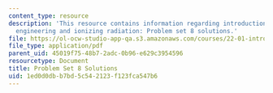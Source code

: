 ```yaml
---
content_type: resource
description: 'This resource contains information regarding introduction to nuclear
  engineering and ionizing radiation: Problem set 8 solutions.'
file: https://ol-ocw-studio-app-qa.s3.amazonaws.com/courses/22-01-introduction-to-nuclear-engineering-and-ionizing-radiation-fall-2016/1ed0d0dbb7bd5c542123f123fca547b6_MIT22_01F16_ProblemSet8Sol.pdf
file_type: application/pdf
parent_uid: 45019f75-48b7-2adc-0b96-e629c3954596
resourcetype: Document
title: Problem Set 8 Solutions
uid: 1ed0d0db-b7bd-5c54-2123-f123fca547b6
---
```

